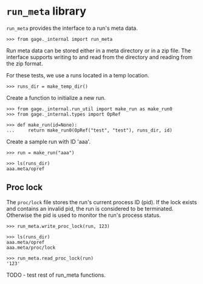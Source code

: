 # `run_meta` library

`run_meta` provides the interface to a run's meta data.

    >>> from gage._internal import run_meta

Run meta data can be stored either in a meta directory or in a zip file.
The interface supports writing to and read from the directory and
reading from the zip format.

For these tests, we use a runs located in a temp location.

    >>> runs_dir = make_temp_dir()

Create a function to initialize a new run.

    >>> from gage._internal.run_util import make_run as make_run0
    >>> from gage._internal.types import OpRef

    >>> def make_run(id=None):
    ...     return make_run0(OpRef("test", "test"), runs_dir, id)

Create a sample run with ID 'aaa'.

    >>> run = make_run("aaa")

    >>> ls(runs_dir)
    aaa.meta/opref

## Proc lock

The `proc/lock` file stores the run's current process ID (pid). If the
lock exists and contains an invalid pid, the run is considered to be
terminated. Otherwise the pid is used to monitor the run's process
status.

    >>> run_meta.write_proc_lock(run, 123)

    >>> ls(runs_dir)
    aaa.meta/opref
    aaa.meta/proc/lock

    >>> run_meta.read_proc_lock(run)
    '123'

TODO - test rest of run_meta functions.
